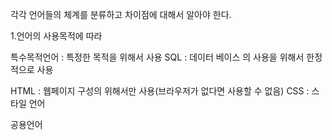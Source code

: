
각각 언어들의 체계를 분류하고 차이점에 대해서 알아야 한다.

1.언어의 사용목적에 따라

특수목적언어 : 특정한 목적을 위해서 사용
SQL : 데이터 베이스 의 사용을 위해서 한정적으로 사용

HTML : 웹페이지 구성의 위해서만 사용(브라우저가 없다면 사용할 수 없음)
CSS : 스타일 언어 


공용언어